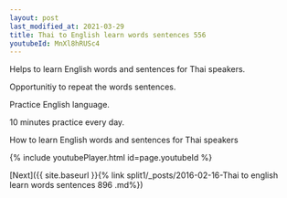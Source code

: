 ```yaml
---
layout: post
last_modified_at: 2021-03-29
title: Thai to English learn words sentences 556 
youtubeId: MnXl8hRUSc4
---
```

 
 
Helps to learn English words and sentences for Thai speakers.

Opportunitiy to repeat the words sentences. 

Practice English language. 
 
10 minutes practice every day. 
 
How to learn English words and sentences for Thai speakers 
 
{% include youtubePlayer.html id=page.youtubeId %}
 
 
[Next]({{ site.baseurl }}{% link  split1/_posts/2016-02-16-Thai to english learn words sentences 896 .md%})
 
